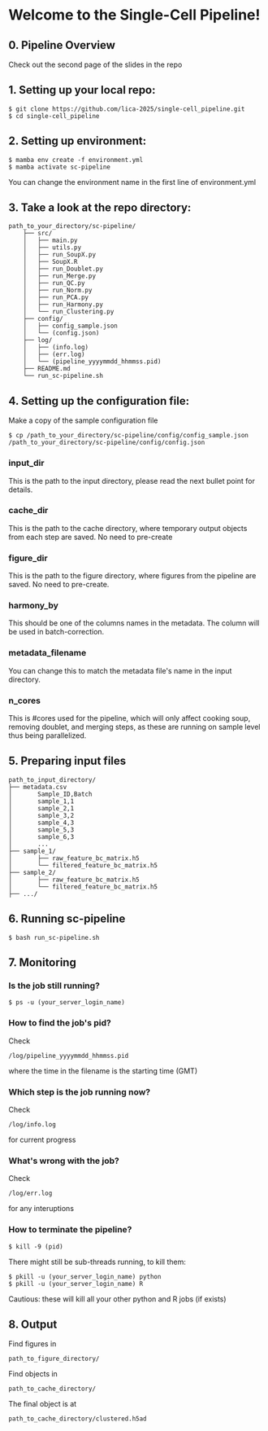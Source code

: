 # Welcome to the Single-Cell Pipeline!


## 0. Pipeline Overview

Check out the second page of the slides in the repo


## 1. Setting up your local repo:
    $ git clone https://github.com/lica-2025/single-cell_pipeline.git
    $ cd single-cell_pipeline


## 2. Setting up environment:
    $ mamba env create -f environment.yml
    $ mamba activate sc-pipeline

You can change the environment name in the first line of environment.yml


## 3. Take a look at the repo directory:

    path_to_your_directory/sc-pipeline/
        ├── src/
        │   ├── main.py
        │   ├── utils.py
        │   ├── run_SoupX.py
        │   ├── SoupX.R
        │   ├── run_Doublet.py
        │   ├── run_Merge.py
        │   ├── run_QC.py
        │   ├── run_Norm.py
        │   ├── run_PCA.py
        │   ├── run_Harmony.py
        │   └── run_Clustering.py
        ├── config/
        │   ├── config_sample.json
        │   └── (config.json)
        ├── log/
        │   ├── (info.log)
        │   ├── (err.log)
        │   └── (pipeline_yyyymmdd_hhmmss.pid)
        ├── README.md
        └── run_sc-pipeline.sh


## 4. Setting up the configuration file:

Make a copy of the sample configuration file

    $ cp /path_to_your_directory/sc-pipeline/config/config_sample.json /path_to_your_directory/sc-pipeline/config/config.json 



### input_dir
This is the path to the input directory, please read the next bullet point for details.

### cache_dir
This is the path to the cache directory, where temporary output objects from each step are saved. No need to pre-create

### figure_dir
This is the path to the figure directory, where figures from the pipeline are saved. No need to pre-create.

### harmony_by
This should be one of the columns names in the metadata. The column will be used in batch-correction.

### metadata_filename
You can change this to match the metadata file's name in the input directory.

### n_cores
This is #cores used for the pipeline, which will only affect cooking soup, removing doublet, and merging steps, as these are running on sample level thus being parallelized.



## 5. Preparing input files

    path_to_input_directory/
    ├── metadata.csv
    │       Sample_ID,Batch
    │       sample_1,1
    │       sample_2,1
    │       sample_3,2
    │       sample_4,3
    │       sample_5,3
    │       sample_6,3
    │       ...
    ├── sample_1/
    │       ├── raw_feature_bc_matrix.h5
    │       └── filtered_feature_bc_matrix.h5
    ├── sample_2/
    │       ├── raw_feature_bc_matrix.h5
    │       └── filtered_feature_bc_matrix.h5
    ├── .../


## 6. Running sc-pipeline

    $ bash run_sc-pipeline.sh


## 7. Monitoring

### Is the job still running?

    $ ps -u (your_server_login_name)

### How to find the job's pid?
Check 

    /log/pipeline_yyyymmdd_hhmmss.pid

where the time in the filename is the starting time (GMT)

### Which step is the job running now?
Check 

    /log/info.log
    
for current progress

### What's wrong with the job?
Check 

    /log/err.log
    
for any interuptions

### How to terminate the pipeline?

    $ kill -9 (pid)

There might still be sub-threads running, to kill them:

    $ pkill -u (your_server_login_name) python
    $ pkill -u (your_server_login_name) R

Cautious: these will kill all your other python and R jobs (if exists)


## 8. Output

Find figures in 

    path_to_figure_directory/

Find objects in

    path_to_cache_directory/

The final object is at

    path_to_cache_directory/clustered.h5ad
